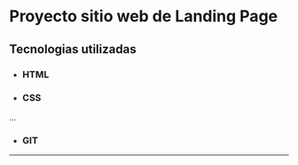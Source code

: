 # Proyecto sitio web de Landing Page

## Tecnologias utilizadas

- ### HTML
- ### CSS
...
- ### GIT

---